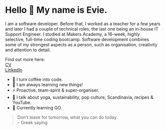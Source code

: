 # Hello 👋 My name is Evie. 

I am a software developer. Before that, I worked as a teacher for a few years and later I had a couple of technical roles, the last one being an in-house IT Support Engineer. I studied at Makers Academy, a 16-week, highly selective, full-time coding bootcamp. Software development combines some of my strongest aspects as a person, such as organisation, creativity and attention to detail.  

Find out more here:  
[CV](https://github.com/EviePalaiochorinou/CV)  
[LinkedIn](https://www.linkedin.com/in/evie-palaiochorinou/)


- 👾 I turn coffee into code. 
- 🧠 I am always learning new things!
- ⚡️ Proactive, team-spirit & super-organiser.
- 🍄 I talk about yoga, sustainability, pop culture, Scandinavia, recipes & YouTube.
- 🌱 Currently learning GO.

> Don't leave for tomorrow, what you can do today.\
> – Greek saying
